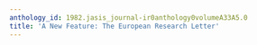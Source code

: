 ```yaml
---
anthology_id: 1982.jasis_journal-ir0anthology0volumeA33A5.0
title: 'A New Feature: The European Research Letter'
---
```

